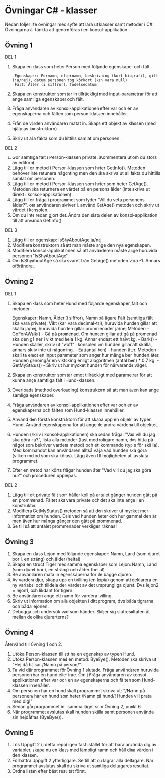 # Övningar C# - klasser

Nedan följer lite övningar med syfte att lära ut klasser samt metoder i C#.
Övningarna är tänkta att genomföras i en konsol-applikation

## Övning 1

DEL 1

1. Skapa en klass som heter Person med följande egenskaper och fält

		Egenskaper: Förnamn, efternamn, beskrivning (kort biografi), gift (ja/nej), datum personen tog körkort (kan vara null)
		Fält: Ålder (i siffror), födelsedatum
		

2. Skapa en konstruktor som tar in tillräckligt med input-parametrar för att ange samtliga egenskaper och fält.	
3. Fråga användaren av konsol-applikationen efter var och en av egenskaperna och fälten som person-klassen innehåller.
4. Från de värden användaren matat in. Skapa ett objekt av klassen (med hjälp av konstruktorn)
5. Skriv ut alla fakta som du hittills samlat om personen.

DEL 2

1. Gör samtliga fält i Person-klassen private. (Kommentera ut om du störs av editorn)
2. Lägg till en metod i Person-klassen som heter GetInfo(). Metoden behöver inte retunera någonting men den ska skriva ut all fakta du hittills samlat om personen. 
3. Lägg till en metod i Person-klassen som heter som heter GetAge(). Metoden ska returnera en värdet på en persons ålder (inte skriva ut direkt i konsol-applikationen).
4. Lägg till en fråga i programmet som lyder "Vill du veta personens ålder?", om användaren skriver j, använd GetAge() metoden och skriv ut värdet i konsolen.
5. Om du inte redan gjort det. Ändra den sista delen av konsol-applikation till att använda GetInfo().

DEL 3

1. Lägg till en egenskap: IsShyAboutAge ja/nej.
2. Modifiera konstruktorn så att man måste ange den nya egenskapen.
3. Modifiera konsol-applikationen så att använderen måste ange huruvida personen "IsShyAboutAge".
4. Om IsShyAboutAge så ska svaret från GetAge() metoden vara -1. Annars oförändrat.

## Övning 2

DEL 1

1. Skapa en klass som heter Hund med följande egenskaper, fält och metoder

	Egenskaper: Namn, Ålder (i siffror), Namn på ägare
	Fält (samtliga fält ska vara private): Vikt (kan vara decimal-tal), huruvida hunden gillar att skälla ja/nej, huruvida hunden gillar prommenader ja/nej
	Metoder:
		- GoForAWalk() - Gå på promenad. Om hunden gillar att gå på promenad ska den gå ner i vikt med hela 1 kg. Annar endast ett halvt kg.
		- Bark() - Hunden skäller, skriv ut "woff" i konsolen om hunden gillar att skälla, annars skriv inte ut någonting.
		- Eat(antal ben) - hunden äter. Metoden skall ta emot en input parameter som anger hur många ben hunden äter. Hunden genomgår en viktöking enligt alogoritmen
			(antal ben) * 0.7 kg.
		- GetMyStatus() - Skriv ut hur mycket hunden för närvarande väger. 
		
2. Skapa en konstruktor som tar emot tillräckligt med parametrar för att kunna ange samtliga fält i Hund-klassen.
3. Overloada (method overloading) konstruktorn så att man även kan ange samliga egenskaper.
4. Fråga användaren av konsol-applikationen efter var och en av egenskaperna och fälten som Hund-klassen innehåller.
5. Använd den första konstruktorn för att skapa upp en objekt av typen Hund. Använd egenskaperna för att ange de andra värdena till objektet.
6. Hunden (skriv i konsol-applikationen) ska sedan fråga: "Vad vill du jag ska göra nu?", lista alla metoder (fast med roligare namn, dvs hitta på något som bekriver
	vardera metod) och ett kommando (typ s för skälla). Med kommandot kan användaren alltså välja vad hunden ska göra (vilken metod som ska köras). Lägg
	även till möjligheten att avsluta programmet.
7. Efter en metod har körts frågar hunden åter "Vad vill du jag ska göra nu?" och proceduren upprepas. 


DEL 2

1. Lägg till ett private fält som håller koll på antalet gånger hunden gått på en prommenad. Fältet ska vara private och det ska inte ange i en konstruktor.
2. Modifiera GetMyStatus() metoden så att den skriver ut mycket mer information om hunden. Dels vad hunden heter och hur gammal den är men även hur många gånger den
	gått på prommenad.
3. Se till så att antalet prommenader verkligen räknas!

## Övning 3
	
1. Skapa en klass Lejon med följande egenskaper:
	Namn, Land (som djuret bor i, en sträng) och ålder (heltal)	
2. Skapa en struct Tiger med samma egenskaper som Lejon:
	Namn, Land (som djuret bor i, en sträng) och ålder (heltal)
3. Be användaren mata in egenskaperna för de bägge djuren.
4. Av vardera djur, skapa upp en tvilling (en kopia) genom att deklarera en ny variabel och tilldela den värdet av det ursprungliga djuret. Dvs lejon2 = lejon1, och
	likdant för tigern.
5. Be användaren ange ett namn för vardera tvilling.
6. Skriv ut information om alla objekten i ditt program, dvs båda tigrarna och båda lejonen.
7. Debugga och undersök vad som händer. Skiljer sig slutresultaten åt mellan de olika djurarterna?

## Övning 4

Återvänd till Övning 1 och 2.

1. Utöka Person-klassen till att ha en egenskap av typen Hund.
2. Utöka Person-klassen med en metod: ByeBye(). Metoden ska skriva ut "Hej då hälsar /Namn på person/".
3. Ta vid där programmet för Övning 1 slutade. Fråga användaren huruvida personen har en hund eller inte. Om j Fråga användaren av konsol-applikationen 
	efter var och en av egenskaperna och fälten som Hund-klassen innehåller.
4. Om personen har en hund skall programmet skriva ut: "/Namn på personen/ har en hund som heter /Namn på hund/! Hunden vill prata med dig!" 
5. Sedan går programmet in i samma läget som Övning 2, punkt 6.
6. När programmet avslutas skall hunden skälla samt personen använda sin hejdåfras (ByeBye()). 

## Övning 5

1. Lös Uppgift 2 (i detta repo) igen fast istället för att bara använda dig av variabler, skapa nu en klass med lämpligt namn och håll dina värden i den klassen.
2. Förbättra Uppgift 2 ytterliggare. Se till att du lagrar alla deltagare. När programmet avslutas skall du skriva ut samtliga deltagares resultat.
3. Ordna listan efter bäst resultat först. 




